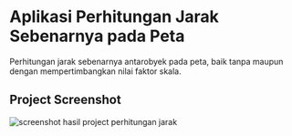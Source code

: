 # Aplikasi Perhitungan Jarak Sebenarnya pada Peta
Perhitungan jarak sebenarnya antarobyek pada peta, baik tanpa maupun dengan mempertimbangkan nilai faktor skala.

## Project Screenshot
![screenshot hasil project perhitungan jarak](https://user-images.githubusercontent.com/24805357/35192564-99b3b9c6-fec7-11e7-881c-ad2af8c3f773.jpg)
